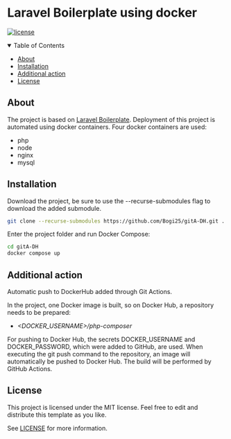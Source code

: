 # Laravel Boilerplate using docker

[![license](https://img.shields.io/github/license/dec0dOS/amazing-github-template.svg?style=flat-square)](LICENSE)

<details open="open">
<summary>Table of Contents</summary>
  
- [About](#about)
- [Installation](#installation)
- [Additional action](#additional-action)
- [License](#license)
  
</details>

## About
The project is based on [Laravel Boilerplate](https://github.com/rappasoft/laravel-boilerplate?tab=readme-ov-file). Deployment of this project is automated using docker containers. 
Four docker containers are used:
- php
- node
- nginx
- mysql

## Installation

Download the project, be sure to use the --recurse-submodules flag to download the added submodule.
```sh
git clone --recurse-submodules https://github.com/Bogi25/gitA-DH.git .
```
Enter the project folder and run Docker Compose:
```sh
cd gitA-DH
docker compose up
```

## Additional action
Automatic push to DockerHub added through Git Actions.

In the project, one Docker image is built, so on Docker Hub, a repository needs to be prepared:

- _<DOCKER_USERNAME>/php-composer_

For pushing to Docker Hub, the secrets DOCKER_USERNAME and DOCKER_PASSWORD, which were added to GitHub, are used.
When executing the git push command to the repository, an image will automatically be pushed to Docker Hub. The build will be performed by GitHub Actions.

## License
This project is licensed under the MIT license. Feel free to edit and distribute this template as you like.

See [LICENSE](LICENSE) for more information.
